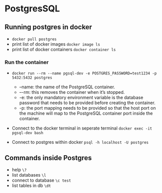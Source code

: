# PostgresSQL

## Running postgres in docker
- `docker pull postgres`
- print list of docker images `docker image ls`
- print list of docker containers `docker container ls`

### Run the container
- `docker run --rm --name pgsql-dev -e POSTGRES_PASSWORD=test1234 -p 5432:5432 postgres`
    - –name: the name of the PostgreSQL container.
    - –-rm: this removes the container when it’s stopped.
    - -e: the only mandatory environment variable is the database password that needs to be provided before creating the container.
    - -p: the port mapping needs to be provided so that the host port on the machine will map to the PostgreSQL container port inside the container.

- Connect to the docker terminal in seperate terminal `docker exec -it pgsql-dev bash`
- Connect to postgres within docker `psql -h localhost -U postgres`

## Commands inside Postgres
 - help `\?`
 - list databases `\l`
 - connect to database `\c test`
 - list tables in db `\dt`